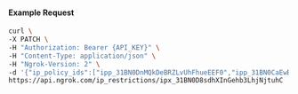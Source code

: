 <!-- Code generated for API Clients. DO NOT EDIT. -->

#### Example Request

```bash
curl \
-X PATCH \
-H "Authorization: Bearer {API_KEY}" \
-H "Content-Type: application/json" \
-H "Ngrok-Version: 2" \
-d '{"ip_policy_ids":["ipp_31BN0DnMQkDeBRZLvUhFhueEEF0","ipp_31BN0CaEwBbbzT8qQQleeRgiRKo"]}' \
https://api.ngrok.com/ip_restrictions/ipx_31BN0D8sdhXInGehb3LhjNjtuhC
```

